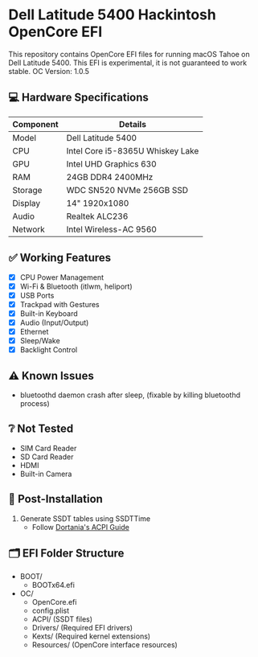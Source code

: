 # Dell Latitude 5400 Hackintosh OpenCore EFI

This repository contains OpenCore EFI files for running macOS Tahoe on Dell Latitude 5400. This EFI is experimental, it is not guaranteed to work stable.
OC Version: 1.0.5

## 💻 Hardware Specifications

| Component | Details |
|-----------|---------|
| Model | Dell Latitude 5400 |
| CPU | Intel Core i5-8365U Whiskey Lake |
| GPU | Intel UHD Graphics 630 |
| RAM | 24GB DDR4 2400MHz |
| Storage | WDC SN520 NVMe 256GB SSD |
| Display | 14" 1920x1080 |
| Audio | Realtek ALC236 |
| Network | Intel Wireless-AC 9560 |

## ✅ Working Features

- [x] CPU Power Management
- [x] Wi-Fi & Bluetooth (itlwm, heliport)
- [x] USB Ports
- [x] Trackpad with Gestures
- [x] Built-in Keyboard
- [x] Audio (Input/Output)
- [x] Ethernet
- [x] Sleep/Wake
- [x] Backlight Control

## ⚠️ Known Issues

- bluetoothd daemon crash after sleep, (fixable by killing bluetoothd process)

## ❔ Not Tested

- SIM Card Reader
- SD Card Reader
- HDMI
- Built-in Camera


## 📝 Post-Installation 

1. Generate SSDT tables using SSDTTime
   - Follow [Dortania's ACPI Guide](https://dortania.github.io/Getting-Started-With-ACPI/ssdt-methods/ssdt-easy.html)

## 🗂️ EFI Folder Structure

- BOOT/
  - BOOTx64.efi
- OC/
  - OpenCore.efi
  - config.plist
  - ACPI/ (SSDT files)
  - Drivers/ (Required EFI drivers)
  - Kexts/ (Required kernel extensions)
  - Resources/ (OpenCore interface resources)